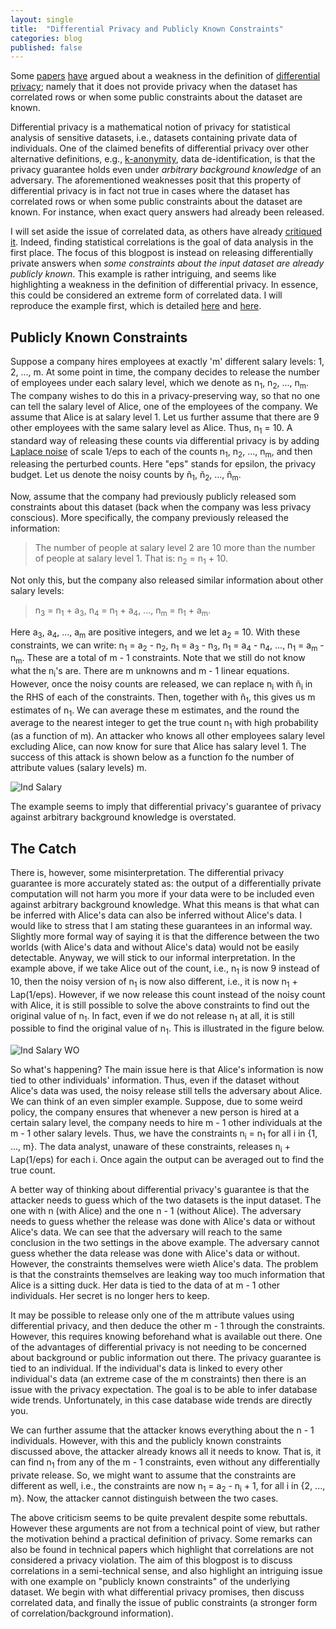 ```yaml
---
layout: single
title:  "Differential Privacy and Publicly Known Constraints"
categories: blog
published: false
---
```


<p>Some <a href="http://www.cse.psu.edu/~duk17/papers/nflprivacy.pdf">papers</a> <a href=https://arxiv.org/pdf/1312.3913.pdf>have</a> argued about a weakness in the definition of <a href="https://people.csail.mit.edu/asmith/PS/sensitivity-tcc-final.pdf">differential privacy</a>; namely that it does not provide privacy when the dataset has correlated rows or when some public constraints about the dataset are known.</p>
  
<p>Differential privacy is a mathematical notion of privacy for statistical analysis of sensitive datasets, i.e., datasets containing private data of individuals. One of the claimed benefits of differential privacy over other alternative definitions, e.g., <a href="https://dataprivacylab.org/dataprivacy/projects/kanonymity/paper3.pdf">k-anonymity</a>, data de-identification, is that the privacy guarantee holds even under <i>arbitrary background knowledge</i> of an adversary. The aforementioned weaknesses posit that this property of differential privacy is in fact not true in cases where the dataset has correlated rows or when some public constraints about the dataset are known. For instance, when exact query answers had already been released.</p>

<p>I will set aside the issue of correlated data, as others have already <a href="https://github.com/frankmcsherry/blog/blob/master/posts/2016-08-29.md">critiqued</a> <a href="https://privacytools.seas.harvard.edu/files/privacytools/files/pdf_02.pdf">it</a>. Indeed, finding statistical correlations is the goal of data analysis in the first place. The focus of this blogpost is instead on releasing differentially private answers when <i>some constraints about the input dataset are already publicly known</i>. This example is rather intriguing, and seems like highlighting a weakness in the definition of differential privacy. In essence, this could be considered an extreme form of correlated data. I will reproduce the example first, which is detailed <a href="http://www.cse.psu.edu/~duk17/papers/nflprivacy.pdf">here</a> and <a href=https://arxiv.org/pdf/1312.3913.pdf>here</a>.</p>

<h2>Publicly Known Constraints</h2>

<p> Suppose a company hires employees at exactly 'm' different salary levels: 1, 2, ..., m. At some point in time, the company decides to release the number of employees under each salary level, which we denote as n<sub>1</sub>, n<sub>2</sub>, ..., n<sub>m</sub>. The company wishes to do this in a privacy-preserving way, so that no one can tell the salary level of Alice, one of the employees of the company. We assume that Alice is at salary level 1. Let us further assume that there are 9 other employees with the same salary level as Alice. Thus, n<sub>1</sub> = 10. A standard way of releasing these counts via differential privacy is by adding <a href="https://en.wikipedia.org/wiki/Laplace_distribution">Laplace noise</a> of scale 1/eps to each of the counts n<sub>1</sub>, n<sub>2</sub>, ..., n<sub>m</sub>, and then releasing the perturbed counts. Here "eps" stands for epsilon, the privacy budget. Let us denote the noisy counts by &ntilde<sub>1</sub>, &ntilde<sub>2</sub>, ..., &ntilde<sub>m</sub>.</p>

<p> Now, assume that the company had previously publicly released som constraints about this dataset (back when the company was less privacy conscious). More specifically, the company previously released the information:</p> 

<blockquote cite="https://www.huxley.net/bnw/four.html">
<p>The number of people at salary level 2 are 10 more than the number of people at salary level 1. That is: n<sub>2</sub> = n<sub>1</sub> + 10.</p>
</blockquote>

<p>Not only this, but the company also released similar information about other salary levels:</p>

<blockquote cite="https://www.huxley.net/bnw/four.html">
<p>n<sub>3</sub> = n<sub>1</sub> + a<sub>3</sub>, n<sub>4</sub> = n<sub>1</sub> + a<sub>4</sub>, ..., n<sub>m</sub> = n<sub>1</sub> + a<sub>m</sub>.</p>
</blockquote>

<p>Here a<sub>3</sub>, a<sub>4</sub>, ..., a<sub>m</sub> are positive integers, and we let a<sub>2</sub> = 10. With these constraints, we can write: n<sub>1</sub> = a<sub>2</sub> - n<sub>2</sub>, n<sub>1</sub> = a<sub>3</sub> - n<sub>3</sub>, n<sub>1</sub> = a<sub>4</sub> - n<sub>4</sub>, ..., n<sub>1</sub> = a<sub>m</sub> - n<sub>m</sub>. These are a total of m - 1 constraints. Note that we still do not know what the n<sub>i</sub>'s are. There are m unknowns and m - 1 linear equations. However, once the noisy counts are released, we can replace n<sub>i</sub> with &ntilde<sub>i</sub> in the RHS of each of the constraints. Then, together with &ntilde<sub>1</sub>, this gives us m estimates of n<sub>1</sub>. We can average these m estimates, and the round the average to the nearest integer to get the true count n<sub>1</sub> with high probability (as a function of m). An attacker who knows all other employees salary level excluding Alice, can now know for sure that Alice has salary level 1. The success of this attack is shown below as a function fo the number of attribute values (salary levels) m.</p>

<img src="https://hasghar.github.io/assets/images/dp-corr-ind-salary.png" alt="Ind Salary">

<p>The example seems to imply that differential privacy's guarantee of privacy against arbitrary background knowledge is overstated.</p>

<h2>The Catch</h2>

<p>There is, however, some misinterpretation. The differential privacy guarantee is more accurately stated as: the output of a differentially private computation will not harm you more if your data were to be included even against arbitrary background knowledge. What this means is that what can be inferred with Alice's data can also be inferred without Alice's data. I would like to stress that I am stating these guarantees in an informal way. Slightly more formal way of saying it is that the difference between the two worlds (with Alice's data and without Alice's data) would not be easily detectable. Anyway, we will stick to our informal interpretation. In the example above, if we take Alice out of the count, i.e., n<sub>1</sub> is now 9 instead of 10, then the noisy version of n<sub>1</sub> is now also different, i.e., it is now n<sub>1</sub> + Lap(1/eps). However, if we now release this count instead of the noisy count with Alice, it is still possible to solve the above constraints to find out the original value of n<sub>1</sub>. In fact, even if we do not release n<sub>1</sub> at all, it is still possible to find the original value of n<sub>1</sub>. This is illustrated in the figure below.</p>  

<img src="https://hasghar.github.io/assets/images/dp-corr-ind-salary-wo.png" alt="Ind Salary WO">

<p>So what's happening? The main issue here is that Alice's information is now tied to other individuals' information. Thus, even if the dataset without Alice's data was used, the noisy release still tells the adversary about Alice. We can think of an even simpler example. Suppose, due to some weird policy, the company ensures that whenever a new person is hired at a certain salary level, the company needs to hire m - 1 other individuals at the m - 1 other salary levels. Thus, we have the constraints n<sub>i</sub> = n<sub>1</sub> for all i in {1, ..., m}. The data analyst, unaware of these constraints, releases n<sub>i</sub> + Lap(1/eps) for each i. Once again the output can be averaged out to find the true count.</p>

<p>A better way of thinking about differential privacy's guarantee is that the attacker needs to guess which of the two datasets is the input dataset. The one with n (with Alice) and the one n - 1 (without Alice). The adversary needs to guess whether the release was done with Alice's data or without Alice's data. We can see that the adversary will reach to the same conclusion in the two settings in the above example. The adversary cannot guess whether the data release was done with Alice's data or without. However, the constraints themselves were wieth Alice's data. The problem is that the constraints themselves are leaking way too much information that Alice is a sitting duck. Her data is tied to the data of at m - 1 other individuals. Her secret is no longer hers to keep.</p>

<p>It may be possible to release only one of the m attribute values using differential privacy, and then deduce the other m - 1 through the constraints. However, this requires knowing beforehand what is available out there. One of the advantages of differential privacy is not needing to be concerned about background or public information out there. The privacy guarantee is tied to an individual. If the individual's data is linked to every other individual's data (an extreme case of the m constraints) then there is an issue with the privacy expectation. The goal is to be able to infer database wide trends. Unfortunately, in this case database wide trends are directly you.</p> 
  
We can further assume that the attacker knows everything about the n - 1 individuals. However, with this and the publicly known constraints discussed above, the attacker already knows all it needs to know. That is, it can find n<sub>1</sub> from any of the m - 1 constraints, even without any differentially private release. So, we might want to assume that the constraints are different as well, i.e., the constraints are now n<sub>1</sub> = a<sub>2</sub> - n<sub>i</sub> + 1, for all i in {2, ..., m}. Now, the attacker cannot distinguish between the two cases. 

The above criticism seems to be quite prevalent despite some rebuttals. However these arguments are not from a technical point of view, but rather the motivation behind a practical definition of privacy. Some remarks can also be found in technical papers which highlight that correlations are not considered a privacy violation. The aim of this blogpost is to discuss correlations in a semi-technical sense, and also highlight an intriguing issue with one example on "publicly known constraints" of the underlying dataset. We begin with what differential privacy promises, then discuss correlated data, and finally the issue of public constraints (a stronger form of correlation/background information).</p>
